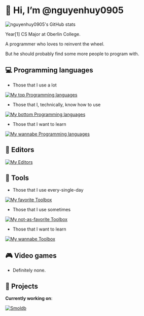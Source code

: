 # 👋 Hi, I’m @nguyenhuy0905

![nguyenhuy0905's GitHub stats](https://github-readme-stats.vercel.app/api?username=nguyenhuy0905&theme=transparent&show_icons=true&include_all_commits=true&hide_rank=false&disable_animations=true)

Year\[1\] CS Major at Oberlin College.

A programmer who loves to reinvent the wheel.

But he should probably find some more people to program with.

## :computer: Programming languages

- Those that I use a lot

[![My top Programming languages](https://skillicons.dev/icons?i=c,cpp,cmake,bash,md)](https://skillicons.dev)

- Those that I, technically, know how to use

[![My bottom Programming languages](https://skillicons.dev/icons?i=cs,java,rust,lua)](https://skillicons.dev)

- Those that I want to learn

[![My wannabe Programming languages](https://skillicons.dev/icons?i=haskell,go)](https://skillicons.dev)

## :pencil: Editors

[![My Editors](https://skillicons.dev/icons?i=neovim,vscode,vim)](https://skillicons.dev)

## :wrench: Tools

- Those that I use every-single-day

[![My favorite Toolbox](https://skillicons.dev/icons?i=git,github,neovim,vim,cmake)](https://skillicons.dev)

- Those that I use sometimes

[![My not-as-favorite Toolbox](https://skillicons.dev/icons?i=docker,vscode,sqlite,gtk,dotnet)](https://skillicons.dev)

- Those that I want to learn

[![My wannabe Toolbox](https://skillicons.dev/icons?i=wasm)](https://skillicons.dev)

## :video_game: Video games

- Definitely none.

## :hammer: Projects

**Currently working on**:

[![Smoldb](https://github-readme-stats.vercel.app/api/pin/?username=huynguyen-and-friend-projects&repo=smoldb)](https://github.com/huynguyen-and-friend-projects/smoldb)
